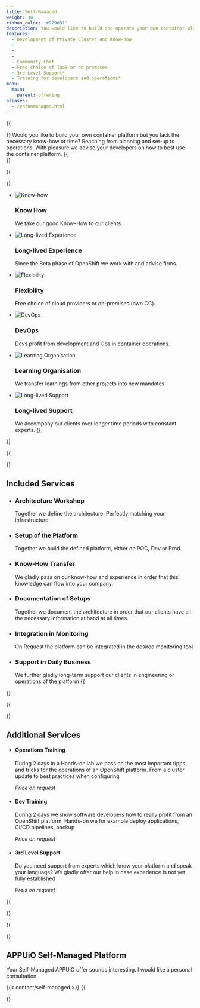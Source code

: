 ```yaml
---
title: Self-Managed
weight: 30
ribbon_color: '#929031'
description: You would like to build and operate your own container platform but you lack the required know-how or capacity?
features:
  - Development of Private Cluster and Know-how
  -
  -
  -
  - Community Chat
  - Free choice of IaaS or on-premises
  - 3rd Level Support*
  - Training for developers and operations*
menu:
  main:
    parent: offering
aliases:
  - /en/unmanaged.html
---
```


{{<section class="offering-hero self-managed" header="images/header.svg">}}
Would you like to build your own container platform but you lack the necessary know-how or time? Reaching from planning and set-up to operations. With pleasure we advise your developers on how to best use the container platform.
{{</section>}}

{{<section class="darkblue has-cols">}}
- ![Know-how](knowHow_sharing.svg)
  ### Know How
  We take our good Know-How to our clients.

- ![Long-lived Experience](experience.svg)
  ### Long-lived Experience
  Since the Beta phase of OpenShift we work with and advise firms.

- ![Flexibility](freie_wahl.svg)
  ### Flexibility
  Free choice of cloud providers or on-premises (own CC).

- ![DevOps](devOps.svg)
  ### DevOps
  Devs profit from development and Ops in container operations.

- ![Learning Organisation](learning_Organisation.svg)
  ### Learning Organisation
  We transfer learnings from other projects into new mandates.

- ![Long-lived Support](longterm_support.svg)
  ### Long-lived Support
  We accompany our clients over longer time periods with constant experts.
{{</section>}}

{{<section class="has-cols col-cyan y-narrow">}}
# Included Services

-
  ### Architecture Workshop
  Together we define the architecture. Perfectly matching your infrastructure.

-
  ### Setup of the Platform
  Together we build the defined platform, either on POC, Dev or Prod.

-
  ### Know-How Transfer
  We gladly pass on our know-how and experience in order that this knowledge can flow into your company.

-
  ### Documentation of Setups
  Together we document the architecture in order that our clients have all the necessary information at hand at all times.

-
  ### Integration in Monitoring
  On Request the platform can be integrated in the desired monitoring tool

-
  ### Support in Daily Business
  We further gladly long-term support our clients in engineering or operations of the platform
{{</section>}}

{{<section class="cyan has-cols col-white y-narrow text-left items-center">}}
# Additional Services
-
  #### Operations Training
  During 2 days in a Hands-on lab we pass on the most important tipps and tricks for the operations of an OpenShift platform. From a cluster update to best practices when configuring

  *Price on request*

-
  #### Dev Training
  During 2 days we show software developers how to really profit from an OpenShift platform. Hands-on we for example deploy applications, CI/CD pipelines, backup

  *Price on request*

-
  #### 3rd Level Support
  Do you need support from experts which know your platform and speak your language? We gladly offer our help in case experience is not yet fully established

  *Preis on request*

{{</section>}}

{{<section class="darkblue">}}
# APPUiO Self-Managed Platform
Your Self-Managed APPUiO offer sounds interesting. I would like a personal consultation.

{{< contact/self-managed >}}
{{</section>}}
